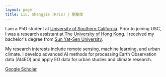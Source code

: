 ```yaml
---
layout: page
title: Liu, Shengjie (Kris) | 劉聖傑
---
```



I am a PhD student at [University of Southern California](https://usc.edu). Prior to joining USC, I was a research assistant at [The University of Hong Kong](https://hku.hk). I received my bachelor's degree from [Sun Yat-Sen University](https://sysu.edu.cn). 

My research interests include remote sensing, machine learning, and urban climate. I develop advanced AI methods for processing Earth Observation data (AI4EO) and apply EO data for urban studies and climate research. 

[Google Scholar](https://scholar.google.com/citations?hl=en&user=D2ZRcjQAAAAJ)





